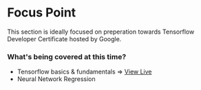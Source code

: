 # Focus Point
This section is ideally focused on preperation towards Tensorflow Developer Certificate hosted by Google.

### What's being covered at this time?
* Tensorflow basics & fundamentals => [View Live](https://colab.research.google.com/drive/1tPd5p1LeiCUAuB9refsCBlD3esluTyIq?usp=sharing)
* Neural Network Regression

